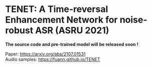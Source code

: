# TENET: A Time-reversal Enhancement Network for noise-robust ASR (ASRU 2021)

**The source code and pre-trained model will be released soon !**

Paper: https://arxiv.org/abs/2107.01531   
Audio samples: https://fuann.github.io/TENET
